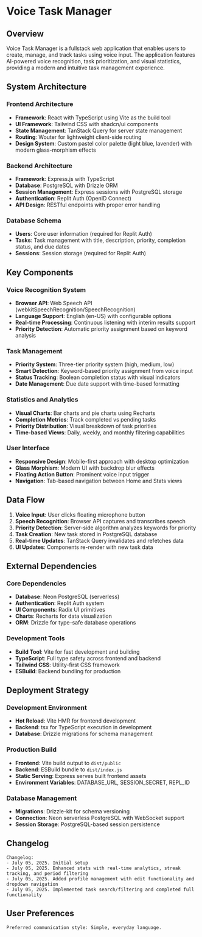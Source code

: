 # Voice Task Manager

## Overview

Voice Task Manager is a fullstack web application that enables users to create, manage, and track tasks using voice input. The application features AI-powered voice recognition, task prioritization, and visual statistics, providing a modern and intuitive task management experience.

## System Architecture

### Frontend Architecture
- **Framework**: React with TypeScript using Vite as the build tool
- **UI Framework**: Tailwind CSS with shadcn/ui components
- **State Management**: TanStack Query for server state management
- **Routing**: Wouter for lightweight client-side routing
- **Design System**: Custom pastel color palette (light blue, lavender) with modern glass-morphism effects

### Backend Architecture
- **Framework**: Express.js with TypeScript
- **Database**: PostgreSQL with Drizzle ORM
- **Session Management**: Express sessions with PostgreSQL storage
- **Authentication**: Replit Auth (OpenID Connect)
- **API Design**: RESTful endpoints with proper error handling

### Database Schema
- **Users**: Core user information (required for Replit Auth)
- **Tasks**: Task management with title, description, priority, completion status, and due dates
- **Sessions**: Session storage (required for Replit Auth)

## Key Components

### Voice Recognition System
- **Browser API**: Web Speech API (webkitSpeechRecognition/SpeechRecognition)
- **Language Support**: English (en-US) with configurable options
- **Real-time Processing**: Continuous listening with interim results support
- **Priority Detection**: Automatic priority assignment based on keyword analysis

### Task Management
- **Priority System**: Three-tier priority system (high, medium, low)
- **Smart Detection**: Keyword-based priority assignment from voice input
- **Status Tracking**: Boolean completion status with visual indicators
- **Date Management**: Due date support with time-based formatting

### Statistics and Analytics
- **Visual Charts**: Bar charts and pie charts using Recharts
- **Completion Metrics**: Track completed vs pending tasks
- **Priority Distribution**: Visual breakdown of task priorities
- **Time-based Views**: Daily, weekly, and monthly filtering capabilities

### User Interface
- **Responsive Design**: Mobile-first approach with desktop optimization
- **Glass Morphism**: Modern UI with backdrop blur effects
- **Floating Action Button**: Prominent voice input trigger
- **Navigation**: Tab-based navigation between Home and Stats views

## Data Flow

1. **Voice Input**: User clicks floating microphone button
2. **Speech Recognition**: Browser API captures and transcribes speech
3. **Priority Detection**: Server-side algorithm analyzes keywords for priority
4. **Task Creation**: New task stored in PostgreSQL database
5. **Real-time Updates**: TanStack Query invalidates and refetches data
6. **UI Updates**: Components re-render with new task data

## External Dependencies

### Core Dependencies
- **Database**: Neon PostgreSQL (serverless)
- **Authentication**: Replit Auth system
- **UI Components**: Radix UI primitives
- **Charts**: Recharts for data visualization
- **ORM**: Drizzle for type-safe database operations

### Development Tools
- **Build Tool**: Vite for fast development and building
- **TypeScript**: Full type safety across frontend and backend
- **Tailwind CSS**: Utility-first CSS framework
- **ESBuild**: Backend bundling for production

## Deployment Strategy

### Development Environment
- **Hot Reload**: Vite HMR for frontend development
- **Backend**: tsx for TypeScript execution in development
- **Database**: Drizzle migrations for schema management

### Production Build
- **Frontend**: Vite build output to `dist/public`
- **Backend**: ESBuild bundle to `dist/index.js`
- **Static Serving**: Express serves built frontend assets
- **Environment Variables**: DATABASE_URL, SESSION_SECRET, REPL_ID

### Database Management
- **Migrations**: Drizzle-kit for schema versioning
- **Connection**: Neon serverless PostgreSQL with WebSocket support
- **Session Storage**: PostgreSQL-based session persistence

## Changelog

```
Changelog:
- July 05, 2025. Initial setup
- July 05, 2025. Enhanced stats with real-time analytics, streak tracking, and period filtering
- July 05, 2025. Added profile management with edit functionality and dropdown navigation
- July 05, 2025. Implemented task search/filtering and completed full functionality
```

## User Preferences

```
Preferred communication style: Simple, everyday language.
```